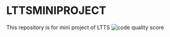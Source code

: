 # LTTSMINIPROJECT
This repository is for mini project of LTTS
![code quality score](https://www.code-inspector.com/project/24893/score/svg)
